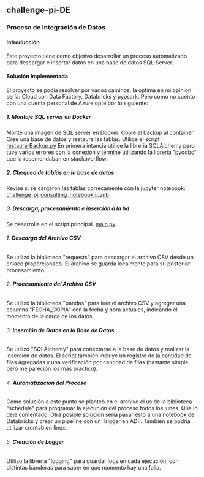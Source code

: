 ## challenge-pi-DE

### Proceso de Integración de Datos

#### Introducción
Este proyecto tiene como objetivo desarrollar un proceso automatizado para descargar e insertar datos en una base de datos SQL Server.

#### Solución Implementada
El proyecto se podía resolver por varios caminos, la optima en mi opinion sería: Cloud con Data Factory, Databricks y pypsark. Pero como no cuento con una cuenta personal de Azure opte por lo siguiente:

##### 1. **Montaje SQL server en Docker**
Monte una imagen de SQL server en Docker.
Copie el backup al container.
Cree una base de datos y restaure las tablas. Utilice el script [restaurarBackup.py](restaurarBackup.py)
En primera intancia utilice la libreria SQLAlchemy pero tuve varios errores con la conexión y termine utilizando la librería "pyodbc" que la recomendaban en stackoverflow.

##### 2. **Chequeo de tablas en la base de datos**
Revise si se cargaron las tablas correcamente con la jupyter notebook: [challenge_pi_consulting_notebook.ipynb](challenge_pi_consulting_notebook.ipynb)

##### 3. **Descarga, procesamiento e inserción a la bd**
Se desarrolla en el script principal. [main.py](main.py)

###### 1. **Descarga del Archivo CSV**
Se utilizó la biblioteca "requests" para descargar el archivo CSV desde un enlace proporcionado. El archivo se guarda localmente para su posterior procesamiento.

###### 2. **Procesamiento del Archivo CSV**
Se utilizó la biblioteca "pandas" para leer el archivo CSV y agregar una columna "FECHA_COPIA" con la fecha y hora actuales, indicando el momento de la carga de los datos.

###### 3. **Inserción de Datos en la Base de Datos**
Se utilizó "SQLAlchemy" para conectarse a la base de datos y realizar la inserción de datos. El script también incluye un registro de la cantidad de filas agregadas y una verificación por cantidad de filas (bastante simple pero me pareción los más practico).

###### 4. **Automatización del Proceso**
Como solución a este punto se planteó en el archivo el us de la biblioteca "schedule" para programar la ejecución del proceso todos los lunes. Que lo deje comentado.
Otra posible solución sería pasar esto a una notebook de Databricks y crear un pipeline con un Trigger en ADF.
También se podría utilizar crontab en linux.

###### 5. **Creación de Logger**
Utilizo la librería "logging" para guardar logs en cada ejecución, con distintas banderas para saber en que momento hay una falla.